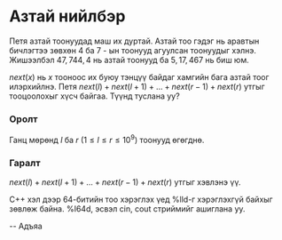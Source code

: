 Азтай нийлбэр
=============
Петя азтай тоонуудад маш их дуртай. Азтай тоо гэдэг нь аравтын бичлэгтээ зөвхөн  4 ба 7 - ын тоонууд агуулсан тоонуудыг хэлнэ. Жишээлбэл $47, 744, 4$ нь азтай тоонууд ба $5, 17, 467$ нь биш юм. 

$next(x)$ нь $x$ тооноос их буюу тэнцүү байдаг хамгийн бага азтай тоог илэрхийлнэ. Петя $next(l) + next(l + 1) + ... + next(r - 1) + next(r)$ утгыг тооцоолохыг хүсч байгаа. Түүнд туслана уу?   


### Оролт
Ганц мөрөнд $l$ ба $r$ ($1 ≤ l ≤ r ≤ 10^9$) тоонууд өгөгднө. 


### Гаралт
$next(l) + next(l + 1) + ... + next(r - 1) + next(r)$ утгыг хэвлэнэ үү.

C++ хэл дээр 64-битийн тоо хэрэглэх үед %lld-г хэрэглэхгүй байхыг зөвлөж байна.
%I64d, эсвэл cin, cout стриймийг ашиглана уу.

-- Адъяа
